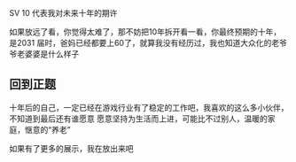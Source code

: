 SV 10 代表我对未来十年的期许

如果放远了看，你觉得太难了，那不妨把10年拆开看一看，你最终预期的十年，是2031
届时，爸妈已经都要上60了，就算我没有经历过，我也知道大众化的老爷爷老婆婆是什么样子

回到正题
---
十年后的自己，一定已经在游戏行业有了稳定的工作吧，我喜欢的这么多小伙伴，不知道到最后还有谁愿意
愿意坚持为生活而上进，可能比不过别人，温暖的家庭，惬意的“养老”

如果有了更多的展示，我在放出来吧
